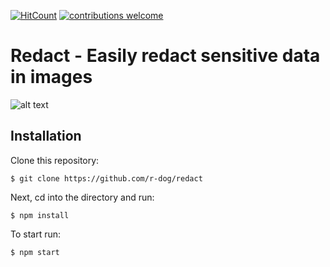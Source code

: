 [![HitCount](http://hits.dwyl.io/r-dog/redact.svg)](http://hits.dwyl.io/r-dog/redact) [![contributions welcome](https://img.shields.io/badge/contributions-welcome-brightgreen.svg?style=flat)](https://github.com/dwyl/esta/issues)

# Redact - Easily redact sensitive data in images

![alt text](https://raw.githubusercontent.com/r-dog/redact/master/example.png)


## Installation

Clone this repository:

```
$ git clone https://github.com/r-dog/redact
```

Next, cd into the directory and run:
```
$ npm install
```

To start run:

```
$ npm start
```


